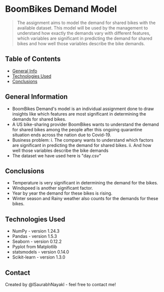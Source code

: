 # BoomBikes Demand Model
> The assignment aims to model the demand for shared bikes with the available dataset. This model will be used by the management to understand how exactly the demands vary with different features, which variables are significant in predicting the demand for shared bikes and how well those variables describe the bike demands.


## Table of Contents
* [General Info](#general-information)
* [Technologies Used](#technologies-used)
* [Conclusions](#conclusions)

<!-- You can include any other section that is pertinent to your problem -->

## General Information
- BoomBikes Demand's model is an individual assignment done to draw insights like which features are most significant in determining the demands for shared bikes. 
- A US bike-sharing provider BoomBikes wants to understand the demand for shared bikes among the people after this ongoing quarantine situation ends across the nation due to Covid-19.
- Business problem:
  i. The company wants to understand which factors are significant in predicting the demand for shared bikes.
  ii. And how well those variables describe the bike demands
- The dataset we have used here is "day.csv"

<!-- You don't have to answer all the questions - just the ones relevant to your project. -->

## Conclusions
- Temperature is very significant in determining the demand for the bikes.
- Windspeed is another significant factor.
- Year by year the demand for these bikes is rising.
- Winter season and Rainy weather also counts for the demands for these bikes.

<!-- You don't have to answer all the questions - just the ones relevant to your project. -->


## Technologies Used
- NumPy - version 1.24.3
- Pandas - version 1.5.3
- Seaborn - version 0.12.2
- Pyplot from Matplotlib
- statsmodels - version 0.14.0
- Scikit-learn - version 1.3.0

<!-- As the libraries versions keep on changing, it is recommended to mention the version of library used in this project -->

<!-- ## Acknowledgements
Give credit here.
- This project was inspired by...
- References if any...
- This project was based on [this tutorial](https://www.example.com). -->


## Contact
Created by @lSaurabhNayakl - feel free to contact me!

<!-- Optional -->
<!-- ## License -->
<!-- This project is open source and available under the [... License](). -->

<!-- You don't have to include all sections - just the one's relevant to your project -->

